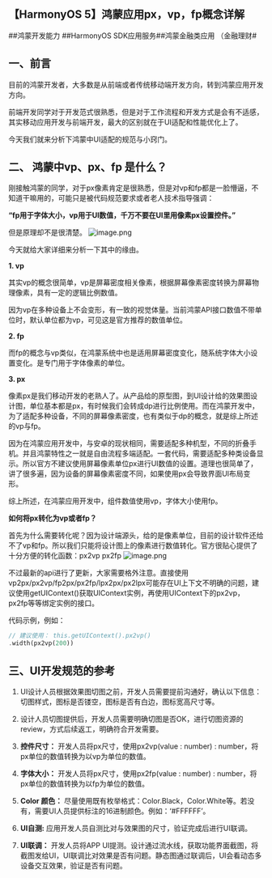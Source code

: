 ## 【HarmonyOS 5】鸿蒙应用px，vp，fp概念详解

\##鸿蒙开发能力 ##HarmonyOS SDK应用服务##鸿蒙金融类应用 （金融理财#

## 一、前言

目前的鸿蒙开发者，大多数是从前端或者传统移动端开发方向，转到鸿蒙应用开发方向。

前端开发同学对于开发范式很熟悉，但是对于工作流程和开发方式是会有不适感，其实移动应用开发与前端开发，最大的区别就在于UI适配和性能优化上了。

今天我们就来分析下鸿蒙中UI适配的规范与小窍门。

## 二、 鸿蒙中vp、px、fp 是什么？

刚接触鸿蒙的同学，对于px像素肯定是很熟悉，但是对vp和fp都是一脸懵逼，不知道干嘛用的，可能只是被代码规范要求或者老人技术指导强调：

**“fp用于字体大小，vp用于UI数值，千万不要在UI里用像素px设置控件。”**

但是原理却不是很清楚。
![image.png](https://gonline-file.oss-cn-shenzhen.aliyuncs.com/file/png/2025-06-14/fbf04c2ba78341cabb27ff081bad0fac.png 'image.png')

今天就给大家详细来分析一下其中的缘由。

**1. vp**

其实vp的概念很简单，vp是屏幕密度相关像素，根据屏幕像素密度转换为屏幕物理像素，具有一定的逻辑比例数值。

因为vp在多种设备上不会变形，有一致的视觉体量。当前鸿蒙API接口数值不带单位时，默认单位都为vp，可见这是官方推荐的数值单位。

**2. fp**

而fp的概念与vp类似，在鸿蒙系统中也是适用屏幕密度变化，随系统字体大小设置变化。是专门用于字体像素的单位。

**3. px**

像素px是我们移动开发的老熟人了。从产品给的原型图，到UI设计给的效果图设计图，单位基本都是px，有时候我们会转成dp进行比例使用。而在鸿蒙开发中，为了适配多种设备，不同的屏幕像素密度，也有类似于dp的概念，就是综上所述的vp与fp。

因为在鸿蒙应用开发中，与安卓的现状相同，需要适配多种机型，不同的折叠手机。并且鸿蒙特性之一就是自由流程多端适配。一套代码，需要适配多种类设备显示。所以官方不建议使用屏幕像素单位px进行UI数值的设置。道理也很简单了，讲了很多遍，因为设备的屏幕像素密度不同，如果使用px会导致界面UI布局变形。

综上所述，在鸿蒙应用开发中，组件数值使用vp，字体大小使用fp。

**如何将px转化为vp或者fp？**

首先为什么需要转化呢？因为设计端源头，给的是像素单位，目前的设计软件还给不了vp和fp。所以我们只能将设计图上的像素进行数值转化。官方很贴心提供了十分方便的转化函数：px2vp px2fp
![image.png](https://gonline-file.oss-cn-shenzhen.aliyuncs.com/file/png/2025-06-14/d2f1e10f7c8040dfb174c1b2da5d0773.png 'image.png')

不过最新的api进行了更新，大家需要格外注意。直接使用vp2px/px2vp/fp2px/px2fp/lpx2px/px2lpx可能存在UI上下文不明确的问题，建议使用getUIContext()获取UIContext实例，再使用UIContext下的px2vp，px2fp等等绑定实例的接口。

代码示例，例如：

```dart
// 建议使用： this.getUIContext().px2vp()
.width(px2vp(200))
```

## 三、UI开发规范的参考

1.  UI设计人员根据效果图切图之前，开发人员需要提前沟通好，确认以下信息：切图样式，图标是否镂空，图标是否有白边，图标宽高尺寸等。

2.  设计人员切图提供后，开发人员需要明确切图是否OK，进行切图资源的review，方式后续返工，明确符合开发需要。

3.  **控件尺寸：** 开发人员将px尺寸，使用px2vp(value : number) : number，将px单位的数值转换为以vp为单位的数值。

4.  **字体大小：** 开发人员将px尺寸，使用px2fp(value : number) : number，将px单位的数值转换为以fp为单位的数值。

5.  **Color 颜色：** 尽量使用既有枚举格式：Color.Black，Color.White等。若没有，需要UI人员提供标注的16进制颜色。例如：‘#FFFFFF’。

6.  **UI自测:** 应用开发人员自测比对与效果图的尺寸，验证完成后进行UI联调。

7.  **UI联调：** 开发人员将APP UI提测。设计通过流水线，获取功能界面截图，将截图发给UI，UI联调比对效果是否有问题。静态图通过联调后，UI会看动态多设备交互效果，验证是否有问题。
